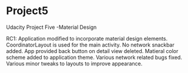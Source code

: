 # Project5
Udacity Project Five -Material Design

RC1: 
Application modified to incorporate material design elements.
CoordinatorLayout is used for the main activity.
No network snackbar added.
App provided back button on detail view deleted.
Matieral color scheme added to application theme.
Various network related bugs fixed.
Various minor tweaks to layouts to improve appearance.

